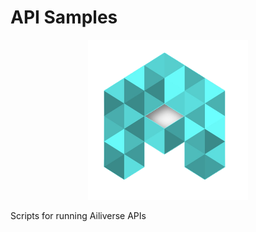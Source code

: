 # API Samples

<p align="center">
  <img src="assets/logo.png" width="256" height="256" />
</p>

Scripts for running Ailiverse APIs
